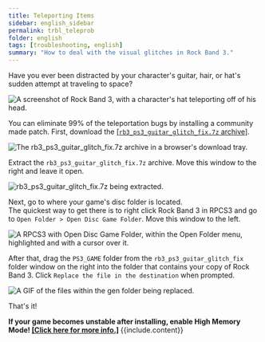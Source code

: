 ```yaml
---
title: Teleporting Items
sidebar: english_sidebar
permalink: trbl_teleprob
folder: english
tags: [troubleshooting, english]
summary: "How to deal with the visual glitches in Rock Band 3."
---
```


Have you ever been distracted by your character's guitar, hair, or hat's sudden attempt at traveling to space?

![A screenshot of Rock Band 3, with a character's hat teleporting off of his head.](https://rb3pc.milohax.org/images/trbl/common/flyinst.png)

You can eliminate 99% of the teleportation bugs by installing a community made patch. First, download the [[`rb3_ps3_guitar_glitch_fix.7z` archive]](https://github.com/hmxmilohax/rock-band-3-deluxe/raw/develop/dependencies/ps3_patcher/rb3_ps3_guitar_glitch_fix.7z).

![The rb3_ps3_guitar_glitch_fix.7z archive in a browser's download tray.](https://rb3pc.milohax.org/images/trbl/teleprob/patchfldr.png "rb3_ps3_guitar_glitch_fix.7z")

Extract the `rb3_ps3_guitar_glitch_fix.7z` archive. Move this window to the right and leave it open.

![rb3_ps3_guitar_glitch_fix.7z being extracted.](https://rb3pc.milohax.org/images/trbl/teleprob/patchextr.png "rb3_ps3_guitar_glitch_fix.7z")

Next, go to where your game's disc folder is located.  
The quickest way to get there is to right click Rock Band 3 in RPCS3 and go to `Open Folder > Open Disc Game Folder`. Move this window to the left.

![A RPCS3 with Open Disc Game Folder, within the Open Folder menu, highlighted and with a cursor over it.](https://rb3pc.milohax.org/images/trbl/teleprob/patchgames.png "RPCS3")

After that, drag the `PS3_GAME` folder from the `rb3_ps3_guitar_glitch_fix` folder window on the right into the folder that contains your copy of Rock Band 3. Click `Replace the file in the destination` when prompted.

![A GIF of the files within the gen folder being replaced.](https://rb3pc.milohax.org/images/trbl/teleprob/patchinstall.gif "Replacing gen folder")

That's it!

<div markdown="span" class="alert alert-danger" role="alert"><i class="fa fa-exclamation-circle"></i> <b>If your game becomes unstable after installing, enable High Memory Mode! <a href="https://rb3pc.milohax.org/memory" target="_blank">[Click here for more info.]</a> </b> {{include.content}}</div>